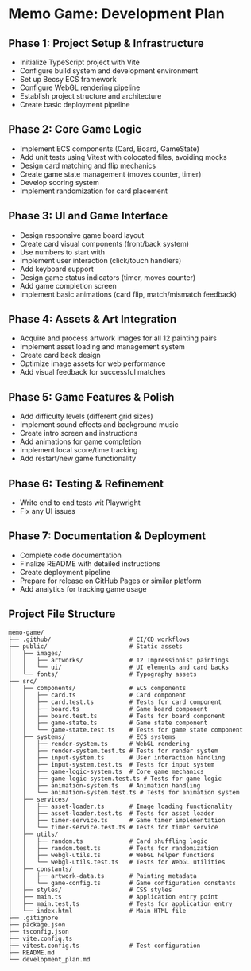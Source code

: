 # Memo Game: Development Plan

## Phase 1: Project Setup & Infrastructure
- Initialize TypeScript project with Vite
- Configure build system and development environment
- Set up Becsy ECS framework
- Configure WebGL rendering pipeline
- Establish project structure and architecture
- Create basic deployment pipeline

## Phase 2: Core Game Logic
- Implement ECS components (Card, Board, GameState)
- Add unit tests using Vitest with colocated files, avoiding mocks
- Design card matching and flip mechanics
- Create game state management (moves counter, timer)
- Develop scoring system
- Implement randomization for card placement

## Phase 3: UI and Game Interface
- Design responsive game board layout
- Create card visual components (front/back system)
- Use numbers to start with
- Implement user interaction (click/touch handlers)
- Add keyboard support
- Design game status indicators (timer, moves counter)
- Add game completion screen
- Implement basic animations (card flip, match/mismatch feedback)

## Phase 4: Assets & Art Integration
- Acquire and process artwork images for all 12 painting pairs
- Implement asset loading and management system
- Create card back design
- Optimize image assets for web performance
- Add visual feedback for successful matches

## Phase 5: Game Features & Polish
- Add difficulty levels (different grid sizes)
- Implement sound effects and background music
- Create intro screen and instructions
- Add animations for game completion
- Implement local score/time tracking
- Add restart/new game functionality

## Phase 6: Testing & Refinement
- Write end to end tests wit Playwright
- Fix any UI issues


## Phase 7: Documentation & Deployment
- Complete code documentation
- Finalize README with detailed instructions
- Create deployment pipeline
- Prepare for release on GitHub Pages or similar platform
- Add analytics for tracking game usage 

## Project File Structure
```
memo-game/
├── .github/                      # CI/CD workflows
├── public/                       # Static assets
│   ├── images/
│   │   ├── artworks/             # 12 Impressionist paintings
│   │   └── ui/                   # UI elements and card backs
│   └── fonts/                    # Typography assets
├── src/
│   ├── components/               # ECS components
│   │   ├── card.ts               # Card component
│   │   ├── card.test.ts          # Tests for card component
│   │   ├── board.ts              # Game board component
│   │   ├── board.test.ts         # Tests for board component
│   │   ├── game-state.ts         # Game state component
│   │   └── game-state.test.ts    # Tests for game state component
│   ├── systems/                  # ECS systems
│   │   ├── render-system.ts      # WebGL rendering
│   │   ├── render-system.test.ts # Tests for render system
│   │   ├── input-system.ts       # User interaction handling
│   │   ├── input-system.test.ts  # Tests for input system
│   │   ├── game-logic-system.ts  # Core game mechanics
│   │   ├── game-logic-system.test.ts # Tests for game logic
│   │   ├── animation-system.ts   # Animation handling
│   │   └── animation-system.test.ts # Tests for animation system
│   ├── services/
│   │   ├── asset-loader.ts       # Image loading functionality
│   │   ├── asset-loader.test.ts  # Tests for asset loader
│   │   ├── timer-service.ts      # Game timer implementation
│   │   └── timer-service.test.ts # Tests for timer service
│   ├── utils/
│   │   ├── random.ts             # Card shuffling logic
│   │   ├── random.test.ts        # Tests for randomization
│   │   ├── webgl-utils.ts        # WebGL helper functions
│   │   └── webgl-utils.test.ts   # Tests for WebGL utilities
│   ├── constants/
│   │   ├── artwork-data.ts       # Painting metadata
│   │   └── game-config.ts        # Game configuration constants
│   ├── styles/                   # CSS styles
│   ├── main.ts                   # Application entry point
│   ├── main.test.ts              # Tests for application entry
│   └── index.html                # Main HTML file
├── .gitignore
├── package.json
├── tsconfig.json
├── vite.config.ts
├── vitest.config.ts              # Test configuration
├── README.md
└── development_plan.md 